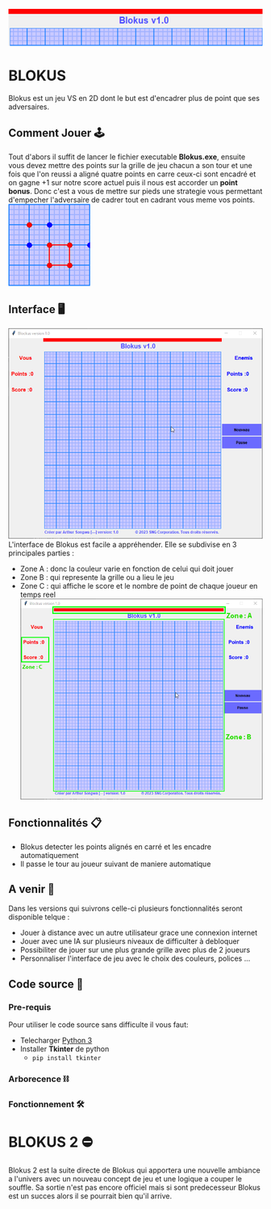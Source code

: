 ![Banderole](https://github.com/arthursongwa/Blokus/blob/main/fichiers/image%20(2).png?raw=true)
# BLOKUS   
Blokus est un jeu VS en 2D dont le but est d'encadrer plus de point que ses adversaires.
## Comment Jouer 	:joystick:
Tout d'abors il suffit de lancer le fichier executable **Blokus.exe**, ensuite vous devez mettre des points sur la grille de jeu 
chacun a son tour et une fois que l'on reussi a aligné quatre points en carre ceux-ci sont encadré et on gagne +1  sur notre score
actuel puis il nous est accorder un **point bonus**. Donc c'est a vous de mettre sur pieds une strategie vous permettant d'empecher l'adversaire de cadrer tout en cadrant vous meme vos points.                        
![](https://github.com/arthursongwa/Blokus/blob/main/fichiers/image%20(3).png?raw=true)
## Interface 	:desktop_computer:
![interface](https://github.com/arthursongwa/Blokus/blob/main/fichiers/image.png?raw=true)
L'interface de Blokus est facile a appréhender. Elle se subdivise en 3 principales parties : 
+ Zone A : donc la couleur varie en fonction de celui qui doit jouer 
+ Zone B : qui represente la grille ou a lieu le jeu 
+ Zone C : qui affiche le score et le nombre de point de chaque joueur en temps reel
![partie](https://github.com/arthursongwa/Blokus/blob/main/fichiers/image_interface.png?raw=true)
## Fonctionnalités 	:clipboard:
+ Blokus detecter les points alignés en carré et les encadre automatiquement
+ Il passe le tour au joueur suivant de maniere automatique 


##  A venir :calendar:
Dans les versions qui suivrons celle-ci plusieurs fonctionnalités seront disponible telque : 
+ Jouer à distance avec un autre utilisateur grace une connexion internet
+ Jouer avec une IA sur plusieurs niveaux de difficulter à debloquer 
+ Possibiliter de jouer sur une plus grande grille avec plus de 2 joueurs
+ Personnaliser l'interface de jeu avec le choix des couleurs, polices ...

## Code source :dna:
### Pre-requis
Pour utiliser le code source sans difficulte il vous faut:
+ Telecharger [Python 3](https://python.org/)
+ Installer **Tkinter** de python
    + `pip install tkinter`
### Arborecence :chains:
### Fonctionnement :hammer_and_wrench:

# BLOKUS 2 :no_entry:
Blokus 2 est la suite directe de Blokus qui apportera une nouvelle ambiance a l'univers avec un nouveau concept de jeu et une logique a couper le souffle. Sa sortie n'est pas encore officiel mais si sont predecesseur Blokus est un succes alors il se pourrait bien qu'il arrive.
